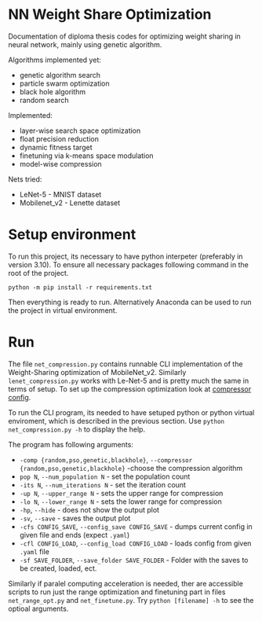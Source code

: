 # NN Weight Share Optimization

Documentation of diploma thesis codes for optimizing weight sharing in neural network, mainly using genetic algorithm.

Algorithms implemented yet:

- genetic algorithm search
- particle swarm optimization
- black hole algorithm
- random search

Implemented:

- layer-wise search space optimization
- float precision reduction
- dynamic fitness target
- finetuning via k-means space modulation
- model-wise compression

Nets tried:

- LeNet-5       - MNIST dataset
- Mobilenet_v2  - Lenette dataset

# Setup environment

To run this project, its necessary to have python interpeter (preferably in version 3.10). To ensure all necessary packages following command in the root of the project.

`python -m pip install -r requirements.txt`

Then everything is ready to run. Alternatively Anaconda can be used to run the project in virtual environment.

# Run

The file `net_compression.py` contains runnable CLI implementation of the Weight-Sharing optimization of MobileNet_v2.
Similarly `lenet_compression.py` works with Le-Net-5 and is pretty much the same in terms of setup.
To set up the compression optimization look at [compressor config](./compressors/compress_config.md).

To run the CLI program, its needed to have setuped python or python virtual enviroment, which is described in the previous section.
Use `python net_compression.py -h` to display the help.

The program has following arguments:

- `-comp {random,pso,genetic,blackhole}`, `--compressor {random,pso,genetic,blackhole}` -choose the compression algorithm
- `pop N`, `--num_population N` - set the population count
- `-its N`, `--num_iterations N` - set the iteration count
- `-up N`, `--upper_range N` - sets the upper range for compression
- `-lo N`, `--lower_range N` - sets the lower range for compression
- `-hp`, `--hide` - does not show the output plot
- `-sv`, `--save` - saves the output plot
- `-cfs CONFIG_SAVE`, `--config_save CONFIG_SAVE` - dumps current config in given file and ends (expect `.yaml`)
- `-cfl CONFIG_LOAD`, `--config_load CONFIG_LOAD` - loads config from given `.yaml` file
- `-sf SAVE_FOLDER`, `--save_folder SAVE_FOLDER` - Folder with the saves to be created, loaded, ect.

Similarly if paralel computing acceleration is needed, ther are accessible scripts to run just the range optimization
and finetuning part in files `net_range_opt.py` and `net_finetune.py`. Try `python [filename] -h` to see the optioal arguments.